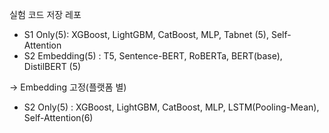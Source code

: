 실험 코드 저장 레포

- S1 Only(5): XGBoost, LightGBM, CatBoost, MLP, Tabnet (5), Self-Attention
- S2 Embedding(5) :  T5, Sentence-BERT, RoBERTa, BERT(base), DistilBERT (5)

→ Embedding 고정(플랫폼 별)
    
- S2 Only(5) : XGBoost, LightGBM, CatBoost, MLP, LSTM(Pooling-Mean), Self-Attention(6)